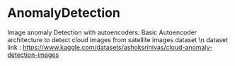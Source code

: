 # AnomalyDetection
Image anomaly Detection with autoencoders:
Basic Autoencoder architecture to detect cloud images from satellite images dataset \n
dataset link : https://www.kaggle.com/datasets/ashoksrinivas/cloud-anomaly-detection-images
